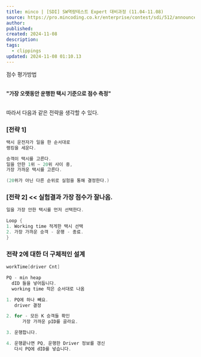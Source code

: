 ```yaml
---
title: minco | [SDI] SW역량테스트 Expert 대비과정 (11.04-11.08)
source: https://pro.mincoding.co.kr/enterprise/contest/sdi/512/announcements/11486
author: 
published: 
created: 2024-11-08
description: 
tags:
  - clippings
updated: 2024-11-08 01:10.13
---
```

점수 평가방법  
 

**"가장 오랫동안 운행한 택시 기준으로 점수 측정"**  
 

따라서 다음과 같은 전략을 생각할 수 있다.

### \[전략 1\]

```cpp
택시 운전자가 일을 한 순서대로
랭킹을 세운다.

승객이 택시를 고른다.
일을 안한 1위 ~ 20위 사이 중,
가장 가까운 택시를 고른다.

(20위가 아닌 다른 순위로 실험을 통해 결정한다.)
```

### \[전략 2\] << 실험결과 가장 점수가 잘나옴.

```cpp
일을 가장 안한 택시를 먼저 선택한다.

Loop {
1. Working time 적게한 택시 선택
2. 가장 가까운 승객 - 운행 - 종료.
}
```

### 전략 2에 대한 더 구체적인 설계

```cpp
workTime[driver Cnt]

PQ - min heap
  dID 들을 넣어둡니다.
  working time 작은 순서대로 나옴

1. PQ에 하나 빼요.
   driver 결정

2. for - 모든 K 승객들 확인
      가장 가까운 pID를 골라요.

3. 운행합니다.

4. 운행끝나면 PQ, 운행한 Driver 정보를 갱신
   다시 PQ에 dID를 넣습니다.
```